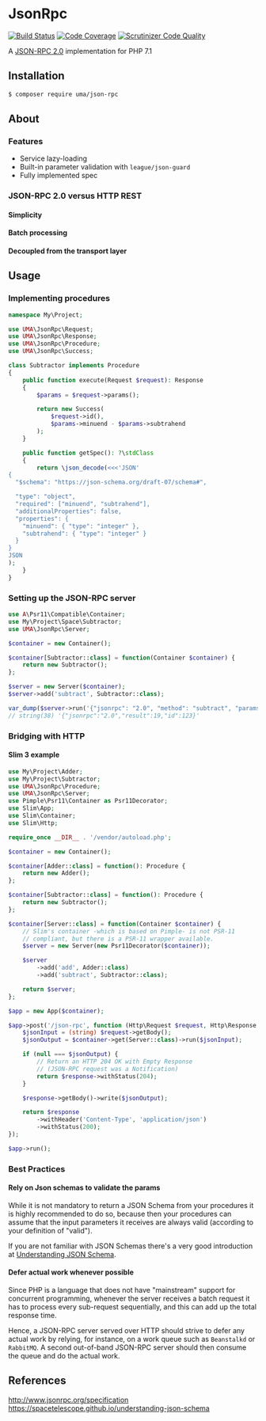 # JsonRpc

[![Build Status](https://travis-ci.org/1ma/JsonRpc.svg?branch=master)](https://travis-ci.org/1ma/JsonRpc) [![Code Coverage](https://scrutinizer-ci.com/g/1ma/JsonRpc/badges/coverage.png?b=master)](https://scrutinizer-ci.com/g/1ma/JsonRpc/?branch=master) [![Scrutinizer Code Quality](https://scrutinizer-ci.com/g/1ma/JsonRpc/badges/quality-score.png?b=master)](https://scrutinizer-ci.com/g/1ma/JsonRpc/?branch=master)

A [JSON-RPC 2.0] implementation for PHP 7.1

## Installation

```bash
$ composer require uma/json-rpc
```

## About

### Features

* Service lazy-loading
* Built-in parameter validation with `league/json-guard`
* Fully implemented spec

### JSON-RPC 2.0 versus HTTP REST

#### Simplicity

#### Batch processing

#### Decoupled from the transport layer

## Usage

### Implementing procedures

```php
namespace My\Project;

use UMA\JsonRpc\Request;
use UMA\JsonRpc\Response;
use UMA\JsonRpc\Procedure;
use UMA\JsonRpc\Success;

class Subtractor implements Procedure
{
    public function execute(Request $request): Response
    {
        $params = $request->params();

        return new Success(
            $request->id(),
            $params->minuend - $params->subtrahend
        );
    }

    public function getSpec(): ?\stdClass
    {
        return \json_decode(<<<'JSON'
{
  "$schema": "https://json-schema.org/draft-07/schema#",

  "type": "object",
  "required": ["minuend", "subtrahend"],
  "additionalProperties": false,
  "properties": {
    "minuend": { "type": "integer" },
    "subtrahend": { "type": "integer" }
  }
}
JSON
);
    }
}
```

### Setting up the JSON-RPC server

```php
use A\Psr11\Compatible\Container;
use My\Project\Space\Subtractor;
use UMA\JsonRpc\Server;

$container = new Container();

$container[Subtractor::class] = function(Container $container) {
    return new Subtractor();
};

$server = new Server($container);
$server->add('subtract', Subtractor::class);

var_dump($server->run('{"jsonrpc": "2.0", "method": "subtract", "params": {"subtrahend": 23, "minuend": 42}, "id": 123}'));
// string(38) '{"jsonrpc":"2.0","result":19,"id":123}'
```

### Bridging with HTTP

#### Slim 3 example

```php
use My\Project\Adder;
use My\Project\Subtractor;
use UMA\JsonRpc\Procedure;
use UMA\JsonRpc\Server;
use Pimple\Psr11\Container as Psr11Decorator;
use Slim\App;
use Slim\Container;
use Slim\Http;

require_once __DIR__ . '/vendor/autoload.php';

$container = new Container();

$container[Adder::class] = function(): Procedure {
    return new Adder();
};

$container[Subtractor::class] = function(): Procedure {
    return new Subtractor();
};

$container[Server::class] = function(Container $container) {
    // Slim's container -which is based on Pimple- is not PSR-11
    // compliant, but there is a PSR-11 wrapper available. 
    $server = new Server(new Psr11Decorator($container));

    $server
        ->add('add', Adder::class)
        ->add('subtract', Subtractor::class);

    return $server;
};

$app = new App($container);

$app->post('/json-rpc', function (Http\Request $request, Http\Response $response) use ($container) {
    $jsonInput = (string) $request->getBody();
    $jsonOutput = $container->get(Server::class)->run($jsonInput);

    if (null === $jsonOutput) {
        // Return an HTTP 204 OK with Empty Response
        // (JSON-RPC request was a Notification)
        return $response->withStatus(204);
    }

    $response->getBody()->write($jsonOutput);

    return $response
        ->withHeader('Content-Type', 'application/json')
        ->withStatus(200);
});

$app->run();
```

### Best Practices

#### Rely on Json schemas to validate the params

While it is not mandatory to return a JSON Schema from your procedures it is
highly recommended to do so, because then your procedures can assume that the
input parameters it receives are always valid (according to your definition of "valid").

If you are not familiar with JSON Schemas there's a very good introduction at [Understanding JSON Schema].

#### Defer actual work whenever possible

Since PHP is a language that does not have "mainstream" support for concurrent programming,
whenever the server receives a batch request it has to process every sub-request sequentially,
and this can add up the total response time.

Hence, a JSON-RPC server served over HTTP should strive to defer any actual work by
relying, for instance, on a work queue such as `Beanstalkd` or `RabbitMQ`. A second out-of-band
JSON-RPC server should then consume the queue and do the actual work.

## References

http://www.jsonrpc.org/specification
https://spacetelescope.github.io/understanding-json-schema


[JSON-RPC 2.0]: http://www.jsonrpc.org/specification
[Understanding JSON Schema]: https://spacetelescope.github.io/understanding-json-schema

